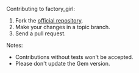 Contributing to factory\_girl:

1. Fork the [official repository](https://github.com/thoughtbot/factory_girl/tree/master).
2. Make your changes in a topic branch.
3. Send a pull request.

Notes:

* Contributions without tests won't be accepted.
* Please don't update the Gem version.
